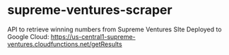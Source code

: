 # supreme-ventures-scraper
API to retrieve winning numbers from Supreme Ventures SIte
Deployed to Google Cloud: https://us-central1-supreme-ventures.cloudfunctions.net/getResults